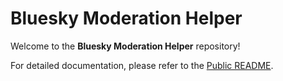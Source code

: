 # Bluesky Moderation Helper

Welcome to the **Bluesky Moderation Helper** repository!

For detailed documentation, please refer to the [Public README](public/README.md).
